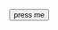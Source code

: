 <form>
<input type="button" value="press me" onclick="funky()">
</form>
<script>
function funky () {
    alert("Ouch !!!");
}

funky();
</script>

